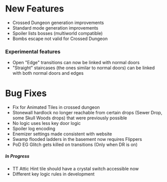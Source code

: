 # New Features

* Crossed Dungeon generation improvements
* Standard mode generation improvements
* Spoiler lists bosses (multiworld compatible)
* Bombs escape not valid for Crossed Dungeon

### Experimental features

* Open "Edge" transitions can now be linked with normal doors
* "Straight" staircases (the ones similar to normal doors) can be linked with both normal doors and edges      

# Bug Fixes

* Fix for Animated Tiles in crossed dungeon
* Stonewall hardlock no longer reachable from certain drops (Sewer Drop, some Skull Woods drops) that were previously possible
* No logic uses less key door logic
* Spoiler log encoding
* Enemizer settings made consistent with website
* Swamp flooded ladders in the basement now requires Flippers
* PoD EG Glitch gets killed on transitions (Only when DR is on)

##### In Progress

* TT Attic Hint tile should have a crystal switch accessible now 
* Different key logic rules in development 
